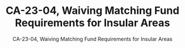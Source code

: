 ---
layout: resources-landing
title: "CA-23-04, Waiving Matching Fund Requirements for Insular Areas"
subtitle: "CA-23-04, Waiving Matching Fund Requirements for Insular Areas"
doc-link: ../assets/files/CA-23-4_Insular Areas Matching Funds.pdf 
filters: federal-financial-assistance coffa controller-alert omb 2023 archived
fiscal_year: 2023
---